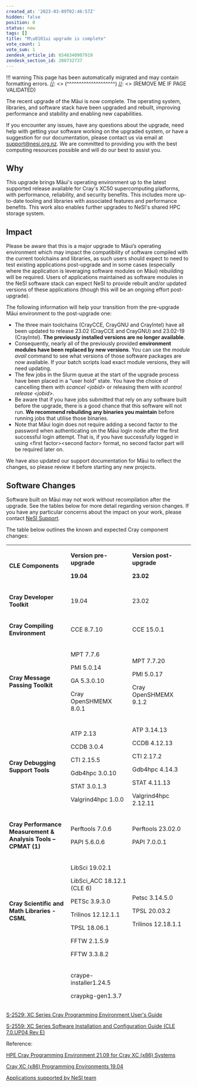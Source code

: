 ```yaml
---
created_at: '2023-03-09T02:46:57Z'
hidden: false
position: 0
status: new
tags: []
title: "M\u0101ui upgrade is complete"
vote_count: 1
vote_sum: 1
zendesk_article_id: 6546340907919
zendesk_section_id: 200732737
---
```




[//]: <> (REMOVE ME IF PAGE VALIDATED)
[//]: <> (vvvvvvvvvvvvvvvvvvvv)
!!! warning
    This page has been automatically migrated and may contain formatting errors.
[//]: <> (^^^^^^^^^^^^^^^^^^^^)
[//]: <> (REMOVE ME IF PAGE VALIDATED)

The recent upgrade of the Māui is now complete. The operating system,
libraries, and software stack have been upgraded and rebuilt, improving
performance and stability and enabling new capabilities.

If you encounter any issues, have any questions about the upgrade, need
help with getting your software working on the upgraded system, or have
a suggestion for our documentation, please contact us via email at
[support@nesi.org.nz](mailto:support@nesi.org.nz). We are committed to
providing you with the best computing resources possible and will do our
best to assist you.

## Why

This upgrade brings Māui's operating environment up to the latest
supported release available for Cray's XC50 supercomputing platforms,
with performance, reliability, and security benefits. This includes more
up-to-date tooling and libraries with associated features and
performance benefits. This work also enables further upgrades to NeSI's
shared HPC storage system.

## Impact

Please be aware that this is a major upgrade to Māui’s operating
environment which may impact the compatibility of software compiled with
the current toolchains and libraries, as such users should expect to
need to test existing applications post-upgrade and in some cases
(especially where the application is leveraging software modules on
Māui) rebuilding will be required. Users of applications maintained as
software modules in the NeSI software stack can expect NeSI to provide
rebuilt and/or updated versions of these applications (though this will
be an ongoing effort post-upgrade).

The following information will help your transition from the pre-upgrade
Māui environment to the post-upgrade one: 

-   The three main toolchains (CrayCCE, CrayGNU and CrayIntel) have all
    been updated to release 23.02 (CrayCCE and CrayGNU) and 23.02-19
    (CrayIntel). **The previously installed versions are no longer
    available**.
-   Consequently, nearly all of the previously provided **environment
    modules have been replaced by new versions**. You can use the
    *module avail* command to see what versions of those software
    packages are now available. If your batch scripts load exact module
    versions, they will need updating.
-   The few jobs in the Slurm queue at the start of the upgrade process
    have been placed in a “user hold” state. You have the choice of
    cancelling them with *scancel &lt;jobid&gt;* or releasing them with
    *scontrol release &lt;jobid&gt;*.
-   Be aware that if you have jobs submitted that rely on any software
    built before the upgrade, there is a good chance that this software
    will not run. **We recommend rebuilding any binaries you maintain**
    before running jobs that utilise those binaries.
-   Note that Māui login does not require adding a second factor to the
    password when authenticating on the Māui login node after the first
    successful login attempt. That is, if you have successfully logged
    in using &lt;first factor&gt;&lt;second factor&gt; format, no second
    factor part will be required later on.

We have also updated our support documentation for Māui to reflect the
changes, so please review it before starting any new projects. 

## Software Changes

Software built on Māui may not work without recompilation after the
upgrade. See the tables below for more detail regarding version changes.
If you have any particular concerns about the impact on your work,
please contact [NeSI
Support](https://support.nesi.org.nz/hc/en-gb/requests/new).

The table below outlines the known and expected Cray component changes:

<table style="font-weight: 400; height: 1258px;" width="633">
<colgroup>
<col style="width: 33%" />
<col style="width: 33%" />
<col style="width: 33%" />
</colgroup>
<tbody>
<tr class="odd" style="height: 51px;">
<td style="height: 51px; width: 196.789px"><p><strong>CLE
Components</strong></p></td>
<td style="height: 51px; width: 180.992px"><p><strong>Version
pre-upgrade</strong></p>
<p><strong>19.04</strong></p></td>
<td style="height: 51px; width: 221.219px"><p><strong>Version
post-upgrade</strong></p>
<p><strong>23.02</strong></p></td>
</tr>
<tr class="even" style="height: 22px;">
<td style="height: 22px; width: 196.789px"><p><strong>Cray Developer
Toolkit</strong></p></td>
<td style="height: 22px; width: 180.992px"><p>19.04</p></td>
<td style="height: 22px; width: 221.219px"><p>23.02</p></td>
</tr>
<tr class="odd" style="height: 44px;">
<td style="height: 44px; width: 196.789px"><p><strong>Cray Compiling
Environment</strong></p></td>
<td style="height: 44px; width: 180.992px"><p>CCE 8.7.10</p></td>
<td style="height: 44px; width: 221.219px"><p>CCE 15.0.1</p></td>
</tr>
<tr class="even" style="height: 110px;">
<td style="height: 110px; width: 196.789px"><p><strong>Cray Message
Passing Toolkit</strong></p></td>
<td style="height: 110px; width: 180.992px"><p>MPT 7.7.6</p>
<p>PMI 5.0.14</p>
<p>GA 5.3.0.10</p>
<p>Cray OpenSHMEMX 8.0.1</p></td>
<td style="height: 110px; width: 221.219px"><p>MPT 7.7.20</p>
<p>PMI 5.0.17</p>
<p>Cray OpenSHMEMX 9.1.2</p></td>
</tr>
<tr class="odd" style="height: 169px;">
<td style="height: 169px; width: 196.789px"><p><strong>Cray Debugging
Support Tools</strong></p></td>
<td style="height: 169px; width: 180.992px"><p>ATP 2.13</p>
<p>CCDB 3.0.4</p>
<p>CTI 2.15.5</p>
<p>Gdb4hpc 3.0.10</p>
<p>STAT 3.0.1.3</p>
<p>Valgrind4hpc 1.0.0</p></td>
<td style="height: 169px; width: 221.219px"><p>ATP 3.14.13</p>
<p>CCDB 4.12.13</p>
<p>CTI 2.17.2</p>
<p>Gdb4hpc 4.14.3</p>
<p>STAT 4.11.13</p>
<p>Valgrind4hpc 2.12.11</p></td>
</tr>
<tr class="even" style="height: 67px;">
<td style="height: 67px; width: 196.789px"><p><strong>Cray Performance
Measurement &amp; Analysis Tools –CPMAT (1)</strong></p></td>
<td style="height: 67px; width: 180.992px"><p>Perftools 7.0.6</p>
<p>PAPI 5.6.0.6</p></td>
<td style="height: 67px; width: 221.219px"><p>Perftools 23.02.0</p>
<p>PAPI 7.0.0.1</p></td>
</tr>
<tr class="odd" style="height: 221px;">
<td style="height: 221px; width: 196.789px"><p><strong>Cray Scientific
and Math Libraries -CSML</strong></p></td>
<td style="height: 221px; width: 180.992px"><p>LibSci 19.02.1</p>
<p>LibSci_ACC 18.12.1 (CLE 6)</p>
<p>PETSc 3.9.3.0</p>
<p>Trilinos 12.12.1.1</p>
<p>TPSL 18.06.1</p>
<p>FFTW 2.1.5.9</p>
<p>FFTW 3.3.8.2</p></td>
<td style="height: 221px; width: 221.219px"><p>Petsc 3.14.5.0</p>
<p>TPSL 20.03.2</p>
<p>Trilinos 12.18.1.1</p></td>
</tr>
<tr class="even" style="height: 191px;">
<td style="height: 191px; width: 196.789px"><p><strong>Cray Environment
Setup and Compiling support -CENV</strong></p></td>
<td
style="height: 191px; width: 180.992px"><p>craype-installer1.24.5</p>
<p>craypkg-gen1.3.7</p>
<p>craype 2.5.18</p>
<p>cray-modules 3.2.11.1</p>
<p>cray-mpich-compat1.0.0-8 (patch)</p>
<p>cdt-prgenv 6.0.5</p></td>
<td style="height: 191px; width: 221.219px"><p>craypkg-gen 1.3.26</p>
<p>craype 2.7.15</p></td>
</tr>
<tr class="odd" style="height: 302px;">
<td style="height: 302px; width: 196.789px"><p><strong>Third party
products</strong></p></td>
<td style="height: 302px; width: 180.992px"><p>HDF5 1.10.2.0</p>
<p>NetCDF 4.6.1.3</p>
<p>parallel-NetCDF 1.8.1.4</p>
<p>iobuf 2.0.8</p>
<p>java jdk 1.8.0_51 (CLE 6)</p>
<p>GCC 7.3.0</p>
<p>GCC 8.3.0</p>
<p>cray-python 2.7.15.3 &amp; 3.6.5.3 (CLE 6)</p>
<p>cray-R 3.4.2</p></td>
<td style="height: 302px; width: 221.219px"><p>HDF5 1.12.2.3</p>
<p>NetCDF 4.9.0.3</p>
<p>Parallel-NetCDF 1.12.3.3</p>
<p>iobuf 2.0.10</p>
<p>GCC 10.3.0</p>
<p>GCC 12.1.0</p>
<p>cray-python 3.9.13.2</p>
<p>cray-R 4.2.1.1</p></td>
</tr>
<tr class="even" style="height: 81px;">
<td style="height: 81px; width: 196.789px"><p><strong>Third Party
Licensed Products</strong></p></td>
<td style="height: 81px; width: 180.992px"><p>PGI 18.10 (CLE 6 only)</p>
<p>TotalView 2018.3.8</p>
<p>Forge 19.0.3.1</p></td>
<td style="height: 81px; width: 221.219px"><p>Forge 21.0.3</p>
<p>Totalview 2021.2.14</p></td>
</tr>
</tbody>
</table>

[S-2529: XC Series Cray Programming Environment User's
Guide](https://support.hpe.com/hpesc/public/docDisplay?docLocale=en_US&docId=a00113984en_us)

[S-2559: XC Series Software Installation and Configuration Guide (CLE
7.0.UP04 Rev
E)](https://support.hpe.com/hpesc/public/docDisplay?docLocale=en_US&docId=sd00002132en_us)

Reference:

[HPE Cray Programming Environment 21.09 for Cray XC (x86)
Systems](https://support.hpe.com/hpesc/public/docDisplay?docLocale=en_US&docId=a00118188en_us)

[Cray XC (x86) Programming Environments
19.04](https://support.hpe.com/hpesc/public/docDisplay?docId=a00114073en_us&docLocale=en_US)

[Applications supported by NeSI
team](https://support.nesi.org.nz/hc/en-gb/sections/360000040076)